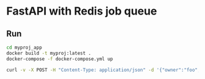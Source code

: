 # FastAPI with Redis job queue

## Run

```bash
cd myproj_app
docker build -t myproj:latest .
docker-compose -f docker-compose.yml up
```

```bash
curl -v -X POST -H "Content-Type: application/json" -d '{"owner":"foo","description":"bar"}' http://localhost:5057/groups/group1
```